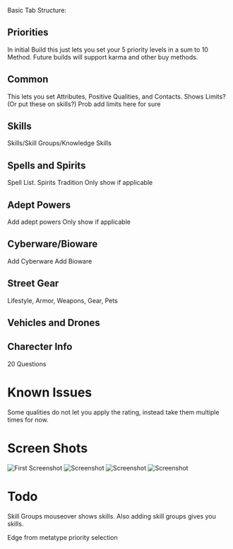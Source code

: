 Basic Tab Structure:

Priorities
--------
In initial Build this just lets you set your 5 priority levels in a sum to 10 Method.
Future builds will support karma and other buy methods.

Common
--------
This lets you set Attributes, Positive Qualities, and Contacts.
Shows Limits? (Or put these on skills?)
Prob add limits here for sure


Skills
--------
Skills/Skill Groups/Knowledge Skills

Spells and Spirits
--------
Spell List.
Spirits
Tradition
Only show if applicable

Adept Powers
--------
Add adept powers
Only show if applicable

Cyberware/Bioware
--------
Add Cyberware
Add Bioware

Street Gear
--------
Lifestyle, Armor, Weapons, Gear, Pets

Vehicles and Drones
--------

Charecter Info
--------
20 Questions

Known Issues
============
Some qualities do not let you apply the rating, instead take them multiple times for now.

Screen Shots
=============
![First Screenshot](http://i.imgur.com/lVgW5Aq.png "First Screenshot, shows you what planned look/feel is like")
![Screenshot](http://i.imgur.com/bVmhU16.png)
![Screenshot](http://i.imgur.com/rB4pXaq.png)
![Screenshot](http://i.imgur.com/Ds80jdX.png)

Todo
========
Skill Groups mouseover shows skills.  Also adding skill groups gives you skills.

Edge from metatype priority selection
